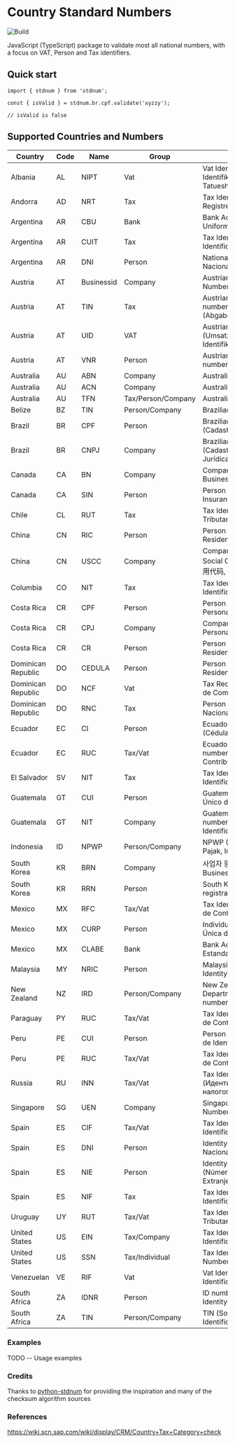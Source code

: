 # Country Standard Numbers

![Build](https://github.com/koblas/stdnum-js/workflows/Node.js%20CI/badge.svg)

JavaScript (TypeScript) package to validate most all national numbers, with a focus on
VAT, Person and Tax identifiers.

## Quick start

    import { stdnum } from 'stdnum';

    const { isValid } = stdnum.br.cpf.validate('xyzzy');

    // isValid is false

## Supported Countries and Numbers

| Country            | Code | Name       | Group              | Meaning                                                                             |
| ------------------ | ---- | ---------- | ------------------ | ----------------------------------------------------------------------------------- |
| Albania            | AL   | NIPT       | Vat                | Vat Identifier (Numri i Identifikimit për Personin e Tatueshëm)                     |
| Andorra            | AD   | NRT        | Tax                | Tax Identifier (Número de Registre Tributari)                                       |
| Argentina          | AR   | CBU        | Bank               | Bank Account (Clave Bancaria Uniforme)                                              |
| Argentina          | AR   | CUIT       | Tax                | Tax Identity (Código Único de Identificación Tributaria)                            |
| Argentina          | AR   | DNI        | Person             | National Identity (Documento Nacional de Identidad)                                 |
| Austria            | AT   | Businessid | Company            | Austrian Company Register Numbers                                                   |
| Austria            | AT   | TIN        | Tax                | Austrian tax identification number (Abgabenkontonummer)                             |
| Austria            | AT   | UID        | VAT                | Austrian VAT number (Umsatzsteuer-Identifikationsnummer)                            |
| Austria            | AT   | VNR        | Person             | Austrian social security number(Versicherungsnummer)                                |
| Australia          | AU   | ABN        | Company            | Australian Business Number                                                          |
| Australia          | AU   | ACN        | Company            | Australian Company Number                                                           |
| Australia          | AU   | TFN        | Tax/Person/Company | Australian Tax File Number                                                          |
| Belize             | BZ   | TIN        | Person/Company     | Brazilian Tax ID ()                                                                 |
| Brazil             | BR   | CPF        | Person             | Brazilian identity number (Cadastro de Pessoas Físicas)                             |
| Brazil             | BR   | CNPJ       | Company            | Brazilian company number (Cadastro Nacional da Pessoa Jurídica)                     |
| Canada             | CA   | BN         | Company            | Company Identifier (Canadian Business Number)                                       |
| Canada             | CA   | SIN        | Person             | Person Identifier (Social Insurance Number)                                         |
| Chile              | CL   | RUT        | Tax                | Tax Identifier (Rol Unico Tributario) [RUN]                                         |
| China              | CN   | RIC        | Person             | Person Identifier (Chinese Resident Identity Card Number)                           |
| China              | CN   | USCC       | Company            | Company Identifier (Unified Social Credit Code, 统一社会信用代码, China tax number) |
| Columbia           | CO   | NIT        | Tax                | Tax Identifier (Número de Identificación Tributaria)                                |
| Costa Rica         | CR   | CPF        | Person             | Person Identifier (Cédula de Persona Física)                                        |
| Costa Rica         | CR   | CPJ        | Company            | Company Identifier (Cédula de Persona Jurídica)                                     |
| Costa Rica         | CR   | CR         | Person             | Person Identifier (Cédula de Residencia)                                            |
| Dominican Republic | DO   | CEDULA     | Person             | Person Identifier (Cédula de Residencia)                                            |
| Dominican Republic | DO   | NCF        | Vat                | Tax Receipt Number (Números de Comprobante Fiscal)                                  |
| Dominican Republic | DO   | RNC        | Tax                | Person Identifier (Registro Nacional del Contribuyente)                             |
| Ecuador            | EC   | CI         | Person             | Ecuadorian person identifier (Cédula de identidad)                                  |
| Ecuador            | EC   | RUC        | Tax/Vat            | Ecuadorian company tax number (Registro Único de Contribuyentes)                    |
| El Salvador        | SV   | NIT        | Tax                | Tax Identifier (Número de Identificación Tributaria)                                |
| Guatemala          | GT   | CUI        | Person             | Guatemala person (Código Único de Identificación)                                   |
| Guatemala          | GT   | NIT        | Company            | Guatemala company tax number (Número de Identificación Tributaria)                  |
| Indonesia          | ID   | NPWP       | Person/Company     | NPWP (Nomor Pokok Wajib Pajak, Indonesian VAT Number).                              |
| South Korea        | KR   | BRN        | Company            | 사업자 등록 번호, South Korea Business Registration Number)                         |
| South Korea        | KR   | RRN        | Person             | South Korean resident registration number                                           |
| Mexico             | MX   | RFC        | Tax/Vat            | Tax Identifier (Registro Federal de Contribuyentes)                                 |
| Mexico             | MX   | CURP       | Person             | Individual Identifier (Clave Única de Registro de Población)                        |
| Mexico             | MX   | CLABE      | Bank               | Bank Account (Clave Bancaria Estandarizada)                                         |
| Malaysia           | MY   | NRIC       | Person             | Malaysian National Registration Identity Card Number                                |
| New Zealand        | NZ   | IRD        | Person/Company     | New Zealand Inland Revenue Department (Te Tari Tāke) number                         |
| Paraguay           | PY   | RUC        | Tax/Vat            | Tax Identifier (Registro Único de Contribuyentes)                                   |
| Peru               | PE   | CUI        | Person             | Person Identifier (Cédula Única de Identidad)                                       |
| Peru               | PE   | RUC        | Tax/Vat            | Tax Identifier (Registro Único de Contribuyentes)                                   |
| Russia             | RU   | INN        | Tax/Vat            | Tax Identifier (Идентификационный номер налогоплательщика)                          |
| Singapore          | SG   | UEN        | Company            | Singapore's Unique Entity Number                                                    |
| Spain              | ES   | CIF        | Tax/Vat            | Tax Identifier (Código de Identificación Fiscal)                                    |
| Spain              | ES   | DNI        | Person             | Identity code (Documento Nacional de Identidad)                                     |
| Spain              | ES   | NIE        | Person             | Identity code foreigner (Número de Identificación de Extranjero)                    |
| Spain              | ES   | NIF        | Tax                | Tax Identifier (Número de Identificación Fiscal)                                    |
| Uruguay            | UY   | RUT        | Tax/Vat            | Tax Identifier (Registro Único Tributario)                                          |
| United States      | US   | EIN        | Tax/Company        | Tax Identifier (Employer Identification Number)                                     |
| United States      | US   | SSN        | Tax/Individual     | Tax Identifier (Social Security Number)                                             |
| Venezuelan         | VE   | RIF        | Vat                | Vat Identifier (Registro de Identificación Fiscal)                                  |
| South Africa       | ZA   | IDNR       | Person             | ID number (South African Identity Document number).                                 |
| South Africa       | ZA   | TIN        | Person/Company     | TIN (South African Tax Identification Number).                                      |

### Examples

TODO -- Usage examples

### Credits

Thanks to [python-stdnum](https://arthurdejong.org/python-stdnum/) for providing the inspiration and
many of the checksum algorithm sources

### References

https://wiki.scn.sap.com/wiki/display/CRM/Country+Tax+Category+check
